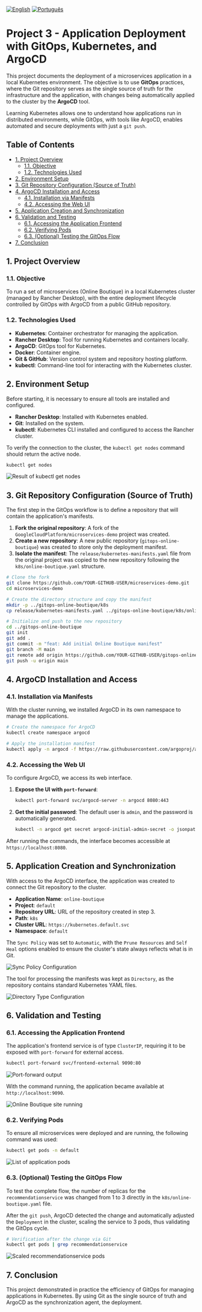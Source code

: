 [![English](https://img.shields.io/badge/English-blue.svg)](README.en.md)
[![Português](https://img.shields.io/badge/Português-green.svg)](README.md)

# Project 3 - Application Deployment with GitOps, Kubernetes, and ArgoCD

This project documents the deployment of a microservices application in a local Kubernetes environment. The objective is to use **GitOps** practices, where the Git repository serves as the single source of truth for the infrastructure and the application, with changes being automatically applied to the cluster by the **ArgoCD** tool.

Learning Kubernetes allows one to understand how applications run in distributed environments, while GitOps, with tools like ArgoCD, enables automated and secure deployments with just a `git push`.

## Table of Contents

- [1. Project Overview](#1-project-overview)
  - [1.1. Objective](#11-objective)
  - [1.2. Technologies Used](#12-technologies-used)
- [2. Environment Setup](#2-environment-setup)
- [3. Git Repository Configuration (Source of Truth)](#3-git-repository-configuration-source-of-truth)
- [4. ArgoCD Installation and Access](#4-argocd-installation-and-access)
  - [4.1. Installation via Manifests](#41-installation-via-manifests)
  - [4.2. Accessing the Web UI](#42-accessing-the-web-ui)
- [5. Application Creation and Synchronization](#5-application-creation-and-synchronization)
- [6. Validation and Testing](#6-validation-and-testing)
  - [6.1. Accessing the Application Frontend](#61-accessing-the-application-frontend)
  - [6.2. Verifying Pods](#62-verifying-pods)
  - [6.3. (Optional) Testing the GitOps Flow](#63-optional-testing-the-gitops-flow)
- [7. Conclusion](#7-conclusion)

## 1. Project Overview

### 1.1. Objective

To run a set of microservices (Online Boutique) in a local Kubernetes cluster (managed by Rancher Desktop), with the entire deployment lifecycle controlled by GitOps with ArgoCD from a public GitHub repository.

### 1.2. Technologies Used

- **Kubernetes**: Container orchestrator for managing the application.
- **Rancher Desktop**: Tool for running Kubernetes and containers locally.
- **ArgoCD**: GitOps tool for Kubernetes.
- **Docker**: Container engine.
- **Git & GitHub**: Version control system and repository hosting platform.
- **kubectl**: Command-line tool for interacting with the Kubernetes cluster.

## 2. Environment Setup

Before starting, it is necessary to ensure all tools are installed and configured.

- **Rancher Desktop**: Installed with Kubernetes enabled.
- **Git**: Installed on the system.
- **kubectl**: Kubernetes CLI installed and configured to access the Rancher cluster.

To verify the connection to the cluster, the `kubectl get nodes` command should return the active node.

```sh
kubectl get nodes
```

![Result of kubectl get nodes](../img/kubectl-get-nodes.png)

## 3. Git Repository Configuration (Source of Truth)

The first step in the GitOps workflow is to define a repository that will contain the application's manifests.

1.  **Fork the original repository**: A fork of the `GoogleCloudPlatform/microservices-demo` project was created.
2.  **Create a new repository**: A new public repository (`gitops-online-boutique`) was created to store only the deployment manifest.
3.  **Isolate the manifest**: The `release/kubernetes-manifests.yaml` file from the original project was copied to the new repository following the `k8s/online-boutique.yaml` structure.

```bash
# Clone the fork
git clone https://github.com/YOUR-GITHUB-USER/microservices-demo.git
cd microservices-demo

# Create the directory structure and copy the manifest
mkdir -p ../gitops-online-boutique/k8s
cp release/kubernetes-manifests.yaml ../gitops-online-boutique/k8s/online-boutique.yaml

# Initialize and push to the new repository
cd ../gitops-online-boutique
git init
git add .
git commit -m "feat: Add initial Online Boutique manifest"
git branch -M main
git remote add origin https://github.com/YOUR-GITHUB-USER/gitops-online-boutique.git
git push -u origin main
```

## 4. ArgoCD Installation and Access

### 4.1. Installation via Manifests

With the cluster running, we installed ArgoCD in its own namespace to manage the applications.

```sh
# Create the namespace for ArgoCD
kubectl create namespace argocd

# Apply the installation manifest
kubectl apply -n argocd -f https://raw.githubusercontent.com/argoproj/argo-cd/stable/manifests/install.yaml
```

### 4.2. Accessing the Web UI

To configure ArgoCD, we access its web interface.

1.  **Expose the UI with `port-forward`**:
    ```sh
    kubectl port-forward svc/argocd-server -n argocd 8080:443
    ```

2.  **Get the initial password**: The default user is `admin`, and the password is automatically generated.
    ```sh
    kubectl -n argocd get secret argocd-initial-admin-secret -o jsonpath="{.data.password}" | base64 -d
    ```

After running the commands, the interface becomes accessible at `https://localhost:8080`.

## 5. Application Creation and Synchronization

With access to the ArgoCD interface, the application was created to connect the Git repository to the cluster.

- **Application Name**: `online-boutique`
- **Project**: `default`
- **Repository URL**: URL of the repository created in step 3.
- **Path**: `k8s`
- **Cluster URL**: `https://kubernetes.default.svc`
- **Namespace**: `default`

The `Sync Policy` was set to `Automatic`, with the `Prune Resources` and `Self Heal` options enabled to ensure the cluster's state always reflects what is in Git.

![Sync Policy Configuration](image_81941d.png)

The tool for processing the manifests was kept as `Directory`, as the repository contains standard Kubernetes YAML files.

![Directory Type Configuration](image_81410c.png)

## 6. Validation and Testing

### 6.1. Accessing the Application Frontend

The application's frontend service is of type `ClusterIP`, requiring it to be exposed with `port-forward` for external access.

```sh
kubectl port-forward svc/frontend-external 9090:80
```

![Port-forward output](image_813d08.png)

With the command running, the application became available at `http://localhost:9090`.

![Online Boutique site running](../img/online-boutique-running.png)

### 6.2. Verifying Pods

To ensure all microservices were deployed and are running, the following command was used:

```sh
kubectl get pods -n default
```

![List of application pods](../img/kubectl-get-pods.png)

### 6.3. (Optional) Testing the GitOps Flow

To test the complete flow, the number of replicas for the `recommendationservice` was changed from 1 to 3 directly in the `k8s/online-boutique.yaml` file.

After the `git push`, ArgoCD detected the change and automatically adjusted the `Deployment` in the cluster, scaling the service to 3 pods, thus validating the GitOps cycle.

```sh
# Verification after the change via Git
kubectl get pods | grep recommendationservice
```

![Scaled recommendationservice pods](../img/scaled-pods.png)

## 7. Conclusion

This project demonstrated in practice the efficiency of GitOps for managing applications in Kubernetes. By using Git as the single source of truth and ArgoCD as the synchronization agent, the deployment.